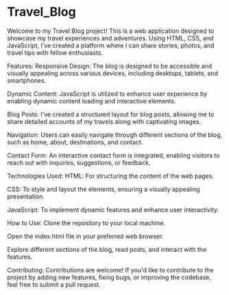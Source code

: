 # Travel_Blog

Welcome to my Travel Blog project! This is a web application designed to showcase my travel experiences and adventures. Using HTML, CSS, and JavaScript, I've created a platform where I can share stories, photos, and travel tips with fellow enthusiasts.

Features:
Responsive Design: The blog is designed to be accessible and visually appealing across various devices, including desktops, tablets, and smartphones.

Dynamic Content: JavaScript is utilized to enhance user experience by enabling dynamic content loading and interactive elements.

Blog Posts: I've created a structured layout for blog posts, allowing me to share detailed accounts of my travels along with captivating images.

Navigation: Users can easily navigate through different sections of the blog, such as home, about, destinations, and contact.

Contact Form: An interactive contact form is integrated, enabling visitors to reach out with inquiries, suggestions, or feedback.

Technologies Used:
HTML: For structuring the content of the web pages.

CSS: To style and layout the elements, ensuring a visually appealing presentation.

JavaScript: To implement dynamic features and enhance user interactivity.

How to Use:
Clone the repository to your local machine.

Open the index.html file in your preferred web browser.

Explore different sections of the blog, read posts, and interact with the features.



Contributing:
Contributions are welcome! If you'd like to contribute to the project by adding new features, fixing bugs, or improving the codebase, feel free to submit a pull request.
